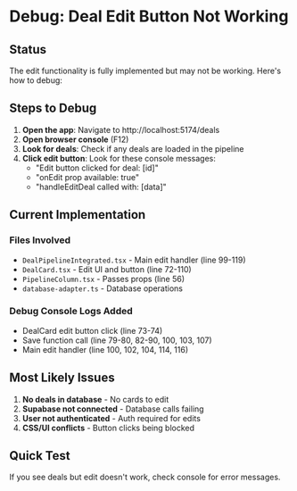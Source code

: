 # Debug: Deal Edit Button Not Working

## Status
The edit functionality is fully implemented but may not be working. Here's how to debug:

## Steps to Debug

1. **Open the app**: Navigate to http://localhost:5174/deals
2. **Open browser console** (F12)
3. **Look for deals**: Check if any deals are loaded in the pipeline
4. **Click edit button**: Look for these console messages:
   - "Edit button clicked for deal: [id]"
   - "onEdit prop available: true"
   - "handleEditDeal called with: [data]"

## Current Implementation

### Files Involved
- `DealPipelineIntegrated.tsx` - Main edit handler (line 99-119)
- `DealCard.tsx` - Edit UI and button (line 72-110)
- `PipelineColumn.tsx` - Passes props (line 56)
- `database-adapter.ts` - Database operations

### Debug Console Logs Added
- DealCard edit button click (line 73-74)
- Save function call (line 79-80, 82-90, 100, 103, 107)
- Main edit handler (line 100, 102, 104, 114, 116)

## Most Likely Issues

1. **No deals in database** - No cards to edit
2. **Supabase not connected** - Database calls failing
3. **User not authenticated** - Auth required for edits
4. **CSS/UI conflicts** - Button clicks being blocked

## Quick Test
If you see deals but edit doesn't work, check console for error messages.